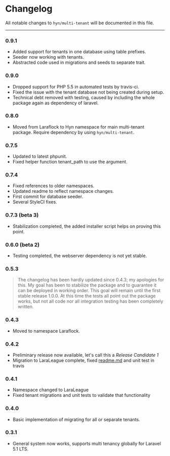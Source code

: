 # Changelog

All notable changes to `hyn/multi-tenant` will be documented in this file.

---

### 0.9.1

- Added support for tenants in one database using table prefixes.
- Seeder now working with tenants.
- Abstracted code used in migrations and seeds to separate trait.

### 0.9.0

- Dropped support for PHP 5.5 in automated tests by travis-ci.
- Fixed the issue with the tenant database not being created during setup.
- Technical debt removed with testing, caused by including the whole package again as dependency of laravel.

### 0.8.0

- Moved from Laraflock to Hyn namespace for main multi-tenant package. Require dependency by using `hyn/multi-tenant`.

### 0.7.5

- Updated to latest phpunit.
- Fixed helper function tenant_path to use the argument.

### 0.7.4

- Fixed references to older namespaces.
- Updated readme to reflect namespace changes.
- First commit for database seeder.
- Several StyleCI fixes.

### 0.7.3 (beta 3)

- Stabilization completed, the added installer script helps on proving this point.

### 0.6.0 (beta 2)

- Testing completed, the webserver dependency is not yet stable.

### 0.5.3

> The changelog has been hardly updated since 0.4.3; my apologies for this. My goal has been to stabilize
the package and to guarantee it can be deployed in working order. This goal will remain until the first
stable release 1.0.0. At this time the tests all point out the package works, but not all code nor
all integration testing has been completely written.

### 0.4.3

- Moved to namespace Laraflock.

### 0.4.2

- Preliminary release now available, let's call this a _Release Candidate 1_
- Migration to LaraLeague complete, fixed [readme.md](readme.md) and unit test in travis

### 0.4.1

- Namespace changed to LaraLeague
- Fixed tenant migrations and unit tests to validate that functionality

### 0.4.0

- Basic implementation of migrating for all or separate tenants.

### 0.3.1

- General system now works, supports multi tenancy globally for Laravel 5.1 LTS.
